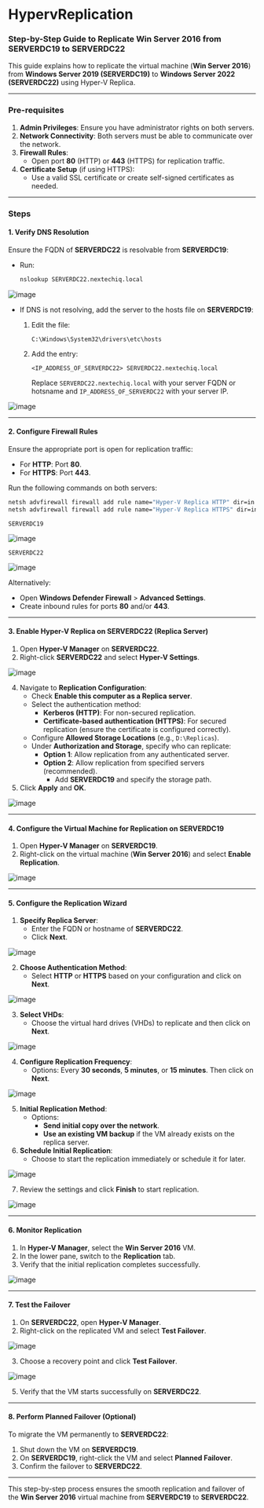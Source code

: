 # HypervReplication

### Step-by-Step Guide to Replicate **Win Server 2016** from **SERVERDC19** to **SERVERDC22**

This guide explains how to replicate the virtual machine (**Win Server 2016**) from **Windows Server 2019 (SERVERDC19)** to **Windows Server 2022 (SERVERDC22)** using Hyper-V Replica.

---

### **Pre-requisites**
1. **Admin Privileges**: Ensure you have administrator rights on both servers.
2. **Network Connectivity**: Both servers must be able to communicate over the network.
3. **Firewall Rules**:
   - Open port **80** (HTTP) or **443** (HTTPS) for replication traffic.
4. **Certificate Setup** (if using HTTPS):
   - Use a valid SSL certificate or create self-signed certificates as needed.

---

### **Steps**

#### **1. Verify DNS Resolution**
Ensure the FQDN of **SERVERDC22** is resolvable from **SERVERDC19**:
- Run:
  ```cmd
  nslookup SERVERDC22.nextechiq.local
  ```
![image](https://github.com/user-attachments/assets/48a86855-7e93-4060-af0e-74e21c3c96a1)

- If DNS is not resolving, add the server to the hosts file on **SERVERDC19**:
  1. Edit the file:
     ```
     C:\Windows\System32\drivers\etc\hosts
     ```
  2. Add the entry:
     ```
     <IP_ADDRESS_OF_SERVERDC22> SERVERDC22.nextechiq.local 
     ```
     
     Replace `SERVERDC22.nextechiq.local` with your server FQDN or hotsname and `IP_ADDRESS_OF_SERVERDC22` with your server IP.
     
![image](https://github.com/user-attachments/assets/56c514e7-f978-4c4a-8c3d-5efb7567fabf)

---

#### **2. Configure Firewall Rules**
Ensure the appropriate port is open for replication traffic:
- For **HTTP**: Port **80**.
- For **HTTPS**: Port **443**.

Run the following commands on both servers:
```cmd
netsh advfirewall firewall add rule name="Hyper-V Replica HTTP" dir=in action=allow protocol=TCP localport=80
netsh advfirewall firewall add rule name="Hyper-V Replica HTTPS" dir=in action=allow protocol=TCP localport=443
```

`SERVERDC19`

![image](https://github.com/user-attachments/assets/82205df4-c8b2-4721-927a-a202c5cc0100)

`SERVERDC22`

![image](https://github.com/user-attachments/assets/dc61c376-0280-4a1c-9656-e47403a2a04c)


Alternatively:
- Open **Windows Defender Firewall** > **Advanced Settings**.
- Create inbound rules for ports **80** and/or **443**.

---

#### **3. Enable Hyper-V Replica on SERVERDC22 (Replica Server)**
1. Open **Hyper-V Manager** on **SERVERDC22**.
2. Right-click **SERVERDC22** and select **Hyper-V Settings**.

![image](https://github.com/user-attachments/assets/50dc61f0-615f-4f8c-b11e-f8bafbb12b31)

4. Navigate to **Replication Configuration**:
   - Check **Enable this computer as a Replica server**.
   - Select the authentication method:
     - **Kerberos (HTTP)**: For non-secured replication.
     - **Certificate-based authentication (HTTPS)**: For secured replication (ensure the certificate is configured correctly).
   - Configure **Allowed Storage Locations** (e.g., `D:\Replicas`).
   - Under **Authorization and Storage**, specify who can replicate:
     - **Option 1**: Allow replication from any authenticated server.
     - **Option 2**: Allow replication from specified servers (recommended).
       - Add **SERVERDC19** and specify the storage path.
5. Click **Apply** and **OK**.

![image](https://github.com/user-attachments/assets/4423bf62-da42-48d1-94bc-4a0adca85798)


---

#### **4. Configure the Virtual Machine for Replication on SERVERDC19**
1. Open **Hyper-V Manager** on **SERVERDC19**.
2. Right-click on the virtual machine (**Win Server 2016**) and select **Enable Replication**.

![image](https://github.com/user-attachments/assets/9f67d863-925c-42cc-9aa0-f66acbec742c)

---

#### **5. Configure the Replication Wizard**
1. **Specify Replica Server**:
   - Enter the FQDN or hostname of **SERVERDC22**.
   - Click **Next**.
  
![image](https://github.com/user-attachments/assets/2cde8b92-53d4-4cc5-a40d-c973f5e59eec)

2. **Choose Authentication Method**:
   - Select **HTTP** or **HTTPS** based on your configuration and click on **Next**.

![image](https://github.com/user-attachments/assets/d8797389-1297-488b-94b5-cbf651158fc6)

3. **Select VHDs**:
   - Choose the virtual hard drives (VHDs) to replicate and then click on **Next**.

![image](https://github.com/user-attachments/assets/ea09fda8-da20-433e-ac51-597b56b5a9dd)

4. **Configure Replication Frequency**:
   - Options: Every **30 seconds**, **5 minutes**, or **15 minutes**. Then click on **Next**.

![image](https://github.com/user-attachments/assets/d66cbf3d-1221-4b4b-b31b-b82c6eac0446)

5. **Initial Replication Method**:
   - Options:
     - **Send initial copy over the network**.
     - **Use an existing VM backup** if the VM already exists on the replica server.
6. **Schedule Initial Replication**:
   - Choose to start the replication immediately or schedule it for later.

![image](https://github.com/user-attachments/assets/05f6f280-ccec-492c-a91c-213de5651596)

7. Review the settings and click **Finish** to start replication.

![image](https://github.com/user-attachments/assets/3d09a903-08b4-45ff-8b6c-a9aa515b7d88)

---

#### **6. Monitor Replication**
1. In **Hyper-V Manager**, select the **Win Server 2016** VM.
2. In the lower pane, switch to the **Replication** tab.
3. Verify that the initial replication completes successfully.

![image](https://github.com/user-attachments/assets/df665832-c7e9-43ba-b6d1-5889f3f39351)

---

#### **7. Test the Failover**
1. On **SERVERDC22**, open **Hyper-V Manager**.
2. Right-click on the replicated VM and select **Test Failover**.

![image](https://github.com/user-attachments/assets/8e0cb1de-7cdf-4dc2-b9a6-01fba8529ed0)

3. Choose a recovery point and click **Test Failover**.
   
![image](https://github.com/user-attachments/assets/06f87caa-aa8a-450c-a379-d4052b15b0ad)


5. Verify that the VM starts successfully on **SERVERDC22**.

---

#### **8. Perform Planned Failover (Optional)**
To migrate the VM permanently to **SERVERDC22**:
1. Shut down the VM on **SERVERDC19**.
2. On **SERVERDC19**, right-click the VM and select **Planned Failover**.
3. Confirm the failover to **SERVERDC22**.

---

This step-by-step process ensures the smooth replication and failover of the **Win Server 2016** virtual machine from **SERVERDC19** to **SERVERDC22**.
